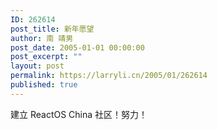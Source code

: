 ```yaml
---
ID: 262614
post_title: 新年愿望
author: 南 靖男
post_date: 2005-01-01 00:00:00
post_excerpt: ""
layout: post
permalink: https://larryli.cn/2005/01/262614
published: true
---
```

建立 ReactOS China 社区！努力！